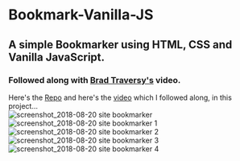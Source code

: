 # Bookmark-Vanilla-JS
## A simple Bookmarker using HTML, CSS and Vanilla JavaScript. <br>
### Followed along with <a href="https://github.com/bradtraversy">Brad Traversy's</a> video. <br>
Here's the <a href="https://github.com/bradtraversy/bookmarker">Repo</a> and
here's the <a href="https://youtu.be/DIVfDZZeGxM">video</a> which I followed along, in this project...
<br>
![screenshot_2018-08-20 site bookmarker](https://user-images.githubusercontent.com/32009983/44319509-f38dc800-a459-11e8-904d-ec2bd5851710.png)
![screenshot_2018-08-20 site bookmarker 1](https://user-images.githubusercontent.com/32009983/44319511-f688b880-a459-11e8-9cc7-878aec4ea53d.png)
![screenshot_2018-08-20 site bookmarker 2](https://user-images.githubusercontent.com/32009983/44319512-f8527c00-a459-11e8-888f-5e6b1a02d80a.png)
![screenshot_2018-08-20 site bookmarker 3](https://user-images.githubusercontent.com/32009983/44319513-fa1c3f80-a459-11e8-92e4-1eb1a5076147.png)
![screenshot_2018-08-20 site bookmarker 4](https://user-images.githubusercontent.com/32009983/44319515-fb4d6c80-a459-11e8-96bb-d8e2a4e9bae2.png)
